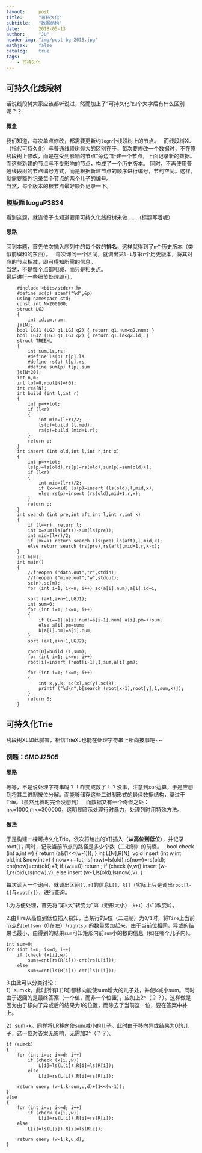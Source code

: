 ```yaml
---
layout:     post
title:      "可持久化"
subtitle:   "数据结构"
date:       2018-05-13
author:     "JU"
header-img: "img/post-bg-2015.jpg"
mathjax:    false
catalog:    true
tags:
    - 可持久化
---
```


## 可持久化线段树
话说线段树大家应该都听说过，然而加上了“可持久化”四个大字后有什么区别呢？？
#### 概念
我们知道，每次单点修改，都需要更新约`logn`个线段树上的节点。  
而线段树XL（指代可持久化）与普通线段树最大的区别在于，每次要修改一个数据时，不在原线段树上修改，而是在受到影响的节点“旁边”新建一个节点，上面记录新的数据。  
而这些新建的节点与不受影响的节点，构成了一个历史版本。
同时，不再使用普通线段树的节点编号方式，而是根据新建节点的顺序进行编号，节约空间。这样，就需要额外记录每个节点的两个儿子的编号。  
当然，每个版本的根节点最好额外记录一下。
### 模板题 luoguP3834
看到这题，就连傻子也知道要用可持久化线段树来做……（标题写着呢）  
#### 思路
回到本题，首先依次插入序列中的每个数的**排名**，这样就得到了`n`个历史版本（类似前缀和的东西）。  
每次询问一个区间，就调出第`l-1`与第`r`个历史版本，将其对应的节点相减，即可得知所需的信息。  
当然，不是每个点都相减，而只是相关点。  
最后进行一些细节处理即可。

        #include <bits/stdc++.h>
        #define sc(p) scanf("%d",&p)
        using namespace std;
        const int N=200100;
        struct LGJ
        {
            int id,pm,num;
        }a[N];
        bool LGJ1 (LGJ q1,LGJ q2) { return q1.num<q2.num; }
        bool LGJ2 (LGJ q1,LGJ q2) { return q1.id<q2.id; }
        struct TREEXL
        {
            int sum,ls,rs;
            #define ls(p) t[p].ls
            #define rs(p) t[p].rs
            #define sum(p) t[p].sum
        }t[N*20];
        int n,m;
        int tot=0,root[N]={0};
        int rea[N];
        int build (int l,int r)
        {
            int p=++tot;
            if (l<r)
            {
                int mid=(l+r)/2;
                ls(p)=build (l,mid);
                rs(p)=build (mid+1,r);
            }
            return p;
        }
        int insert (int old,int l,int r,int x)
        {
            int p=++tot;
            ls(p)=ls(old),rs(p)=rs(old),sum(p)=sum(old)+1;
            if (l<r)
            {
                int mid=(l+r)/2;
                if (x<=mid) ls(p)=insert (ls(old),l,mid,x);
                else rs(p)=insert (rs(old),mid+1,r,x);
            }
            return p;
        }
        int search (int pre,int aft,int l,int r,int k)
        {
            if (l==r)  return l;
            int x=sum(ls(aft))-sum(ls(pre));
            int mid=(l+r)/2;
            if (x>=k) return search (ls(pre),ls(aft),l,mid,k);
            else return search (rs(pre),rs(aft),mid+1,r,k-x);
        }
        int b[N];
        int main()
        {
            //freopen ("data.out","r",stdin);
            //freopen ("mine.out","w",stdout);
            sc(n),sc(m);
            for (int i=1; i<=n; i++) sc(a[i].num),a[i].id=i;

            sort (a+1,a+n+1,LGJ1);
            int sum=0;
            for (int i=1; i<=n; i++)
            {
                if (i==1||a[i].num!=a[i-1].num) a[i].pm=++sum;
                else a[i].pm=sum;
                b[a[i].pm]=a[i].num;
            }
            sort (a+1,a+n+1,LGJ2);

            root[0]=build (1,sum);
            for (int i=1; i<=n; i++)
            root[i]=insert (root[i-1],1,sum,a[i].pm);

            for (int i=1; i<=m; i++)
            {
                int x,y,k; sc(x),sc(y),sc(k);
                printf ("%d\n",b[search (root[x-1],root[y],1,sum,k)]);
            }
            return 0;
        }

## 可持久化Trie
线段树XL如此腻害，相信TrieXL也能在处理字符串上所向披靡吧~~
### 例题：SMOJ2505
#### 思路
等等，不是说处理字符串吗？！咋变成数了！？没事，注意到xor运算，于是应想到将其二进制按位分解。而能够储存这些二进制形式的最佳数据结构，莫过于Trie。（虽然比赛时完全没想到）  
而数据又有一个奇怪之处：n<=1000,m<=300000，这明显暗示处理行时暴力，处理列时用特殊方法。
#### 做法
于是构建一棵可持久化Trie，依次将给出的Y[]插入（**从高位到低位**），并记录root[]；同时，记录当前节点的路径是多少个数（二进制）的前缀。  
    bool check (int a,int w)
    {
        return (a&(1<<(w-1)));
    }
    int L[N],R[N];
    void insert (int w,int old,int &now,int v)
    {
        now=++tot;
        ls(now)=ls(old),rs(now)=rs(old);
        cnt(now)=cnt(old)+1;
        if (w==0) return ;
        if (check (v,w)) 
            insert (w-1,rs(old),rs(now),v);
        else 
            insert (w-1,ls(old),ls(now),v);
    }
    
每次读入一个询问，就调出区间`[l,r]`的信息`L[]`、`R[]`（实际上只是调出`root[l-1]`与`root[r]`），进行查询。  

1.为方便处理，首先将“第`k`大”转变为”第（矩形大小）`-k+1`）小“（改变`k`）。  

2.由Tire从高位到低位插入易知，当某行的`w`位（二进制）为`0/1`时，将`Tire`上当前节点的`leftson`（0在左）/`rightson`的数量累加起来，由于当前位相同，异或的结果也最小，由得到的结果`sum`可知矩形内前`sum`小的数的信息（如在哪个儿子内）。  

    int sum=0;
	for (int i=u; i<=d; i++)
		if (check (x[i],w)) 
			sum+=cnt(rs(R[i]))-cnt(rs(L[i]));
		else 
			sum+=cnt(ls(R[i]))-cnt(ls(L[i]));

3.由此可以分类讨论：  
  1）sum<k。此时所有L[]R[]都移向能使sum增大的儿子处，并使k减小sum。同时由于返回的是最终答案（一个值，而非一个位置），应加上2^（？？）。这样做是因为由于移向了异或后的结果为1的位置，而除去了当前这一位，要在答案中补上。  

  2）sum>k。同样将LR移向使sum减小的儿子。此时由于移向异或结果为0的儿子，这一位对答案无影响，无需加2^（？？）。  
  
	if (sum<k)
	{	
		for (int i=u; i<=d; i++)
			if (check (x[i],w)) 
				L[i]=ls(L[i]),R[i]=ls(R[i]); 
			else 
				L[i]=rs(L[i]),R[i]=rs(R[i]); 

		return query (w-1,k-sum,u,d)+(1<<(w-1));
	}
	else
	{
		for (int i=u; i<=d; i++)
			if (check (x[i],w)) 
				L[i]=rs(L[i]),R[i]=rs(R[i]);
		else 
			L[i]=ls(L[i]),R[i]=ls(R[i]);

		return query (w-1,k,u,d);
	}
